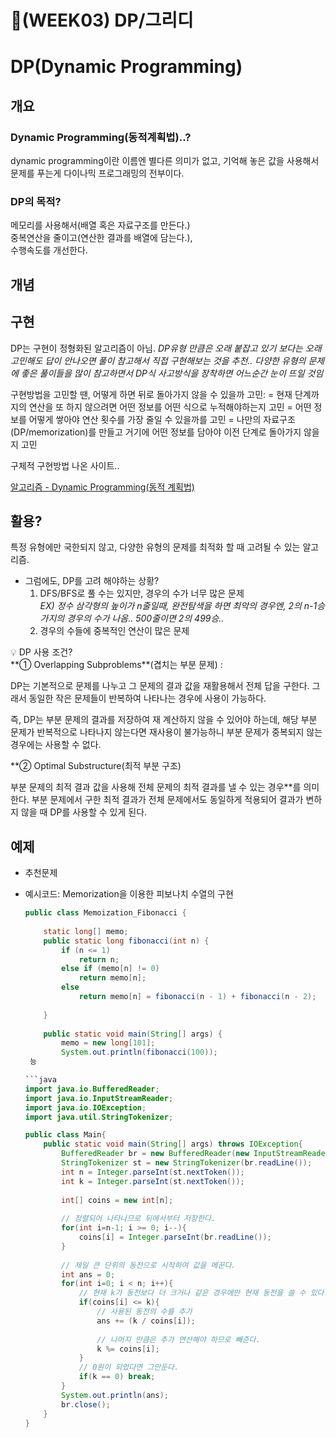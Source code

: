 # 🧩(WEEK03) DP/그리디

# DP(Dynamic Programming)

## 개요

### Dynamic Programming(동적계획법)..?

dynamic programming이란 이름엔 별다른 의미가 없고,
기억해 놓은 값을 사용해서 문제를 푸는게 다이나믹 프로그래밍의 전부이다.

### DP의 목적?

메모리를 사용해서(배열 혹은 자료구조를 만든다.) <br/>
중복연산을 줄이고(연산한 결과를 배열에 담는다.), <br/>
수행속도를 개선한다. <br/>

## 개념

## 구현

DP는 구현이 정형화된 알고리즘이 아님. 
*DP유형 만큼은 오래 붙잡고 있기 보다는 오래 고민해도 답이 안나오면 풀이 참고해서 직접 구현해보는 것을 추천.. 
다양한 유형의 문제에 좋은 풀이들을 많이 참고하면서 DP식 사고방식을 장착하면 어느순간 눈이 뜨일 것임*

구현방법을 고민할 땐, 어떻게 하면 뒤로 돌아가지 않을 수 있을까 고민: 
= 현재 단계까지의 연산을 또 하지 않으려면 어떤 정보를 어떤 식으로 누적해야하는지 고민
= 어떤 정보를 어떻게 쌓아야 연산 횟수를 가장 줄일 수 있을까를 고민
= 나만의 자료구조(DP/memorization)를 만들고 거기에 어떤 정보를 담아야 이전 단계로 돌아가지 않을지 고민

구체적 구현방법 나온 사이트..

[알고리즘 - Dynamic Programming(동적 계획법)](https://hongjw1938.tistory.com/47)

## 활용?

특정 유형에만 국한되지 않고, 다양한 유형의 문제를 최적화 할 때 고려될 수 있는 알고리즘.

- 그럼에도, DP를 고려 해야하는 상황?
    1. DFS/BFS로 풀 수는 있지만, 경우의 수가 너무 많은 문제<br/>
    *EX) 정수 삼각형의 높이가 n줄일때, 완전탐색을 하면 최악의 경우엔, 2의 n-1승가지의 경우의 수가 나옴.. 500줄이면 2의 499승..*
    2. 경우의 수들에 중복적인 연산이 많은 문제

<aside>
💡 DP 사용 조건?<br/>
**① Overlapping Subproblems**(겹치는 부분 문제) :

DP는 기본적으로 문제를 나누고 그 문제의 결과 값을 재활용해서 전체 답을 구한다. 그래서 동일한 작은 문제들이 반복하여 나타나는 경우에 사용이 가능하다.

즉, DP는 부분 문제의 결과를 저장하여 재 계산하지 않을 수 있어야 하는데, 해당 부분 문제가 반복적으로 나타나지 않는다면 재사용이 불가능하니 부분 문제가 중복되지 않는 경우에는 사용할 수 없다.

**② Optimal Substructure(최적 부분 구조)

부분 문제의 최적 결과 값을 사용해 전체 문제의 최적 결과를 낼 수 있는 경우**를 의미한다. 부분 문제에서 구한 최적 결과가 전체 문제에서도 동일하게 적용되어 결과가 변하지 않을 때 DP를 사용할 수 있게 된다.

</aside>

## 예제

- 추천문제
    
    
- 예시코드: Memorization을 이용한 피보나치 수열의 구현
    
    ```java
    public class Memoization_Fibonacci {
     
        static long[] memo;
        public static long fibonacci(int n) {
            if (n <= 1)
                return n;
            else if (memo[n] != 0)
                return memo[n];
            else
                return memo[n] = fibonacci(n - 1) + fibonacci(n - 2);
     
        }
        
        public static void main(String[] args) {
            memo = new long[101];
            System.out.println(fibonacci(100));
     능
    
    ```java
    import java.io.BufferedReader;
    import java.io.InputStreamReader;
    import java.io.IOException;
    import java.util.StringTokenizer;
    
    public class Main{
        public static void main(String[] args) throws IOException{
            BufferedReader br = new BufferedReader(new InputStreamReader(System.in));
            StringTokenizer st = new StringTokenizer(br.readLine());
            int n = Integer.parseInt(st.nextToken());
            int k = Integer.parseInt(st.nextToken());
            
            int[] coins = new int[n];
            
            // 정렬되어 나타나므로 뒤에서부터 저장한다.
            for(int i=n-1; i >= 0; i--){
                coins[i] = Integer.parseInt(br.readLine());
            }
            
            // 제일 큰 단위의 동전으로 시작하여 값을 메꾼다.
            int ans = 0;
            for(int i=0; i < n; i++){
                // 현재 k가 동전보다 더 크거나 같은 경우에만 현재 동전을 쓸 수 있다.
                if(coins[i] <= k){
                    // 사용된 동전의 수를 추가
                    ans += (k / coins[i]);
                    
                    // 나머지 만큼은 추가 연산해야 하므로 빼준다.
                    k %= coins[i];
                }
                // 0원이 되었다면 그만둔다.
                if(k == 0) break;
            }
            System.out.println(ans);
            br.close();
        }
    }
    ```
